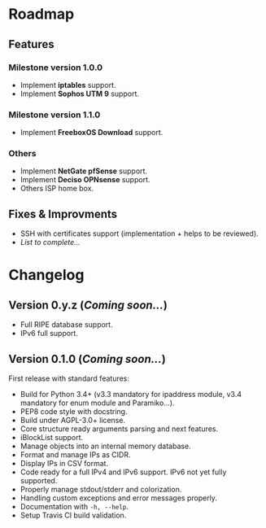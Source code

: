 # Roadmap

## Features

### Milestone version 1.0.0

* Implement **iptables** support.
* Implement **Sophos UTM 9** support.

### Milestone version 1.1.0

* Implement **FreeboxOS Download** support.

### Others

* Implement **NetGate pfSense** support.
* Implement **Deciso OPNsense** support.
* Others ISP home box.

## Fixes & Improvments

* SSH with certificates support (implementation + helps to be reviewed).
* *List to complete...*

# Changelog

## Version 0.y.z (*Coming soon...*)

* Full RIPE database support.
* IPv6 full support.

## Version 0.1.0 (*Coming soon...*)

First release with standard features:

* Build for Python 3.4+ (v3.3 mandatory for ipaddress module, v3.4 mandatory for enum module and Paramiko...).
* PEP8 code style with docstring.
* Build under AGPL-3.0+ license.
* Core structure ready arguments parsing and next features.
* iBlockList support.
* Manage objects into an internal memory database.
* Format and manage IPs as CIDR.
* Display IPs in CSV format.
* Code ready for a full IPv4 and IPv6 support. IPv6 not yet fully supported.
* Properly manage stdout/stderr and colorization.
* Handling custom exceptions and error messages properly.
* Documentation with `-h, --help`.
* Setup Travis CI build validation.

